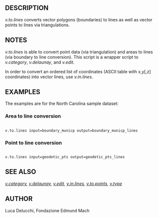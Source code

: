 
## DESCRIPTION

*v.to.lines* converts vector polygons (boundaries) to lines as well
as vector points to lines via triangulations.

## NOTES

*v.to.lines* is able to convert point data (via triangulation)
and areas to lines (via boundary to line conversion).
This script is a wrapper script to *v.category*,
*v.delaunay*, and *v.edit*.

In order to convert an ordered list of coordinates (ASCII table with
x,y[,z] coordinates) into vector lines, use *v.in.lines*.

## EXAMPLES

The examples are for the North Carolina sample dataset:

### Area to line conversion

```

v.to.lines input=boundary_municp output=boundary_municp_lines

```

### Point to line conversion

```

v.to.lines input=geodetic_pts output=geodetic_pts_lines

```

## SEE ALSO

*[v.category](v.category.html),
[v.delaunay](v.delaunay.html),
[v.edit](v.edit.html),
[v.in.lines](v.in.lines.html),
[v.to.points](v.to.points.html),
[v.type](v.type.html)*

## AUTHOR

Luca Delucchi, Fondazione Edmund Mach
